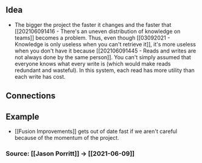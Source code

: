 ## Idea
- The bigger the project the faster it changes and the faster that [[202106091416 - There's an uneven distribution of knowledge on teams]] becomes a problem. Thus, even though [[03092021 - Knowledge is only useless when you can't retrieve it]], it's more useless when you don't have it because [[202106091445 - Reads and writes are not always done by the same person]]. You can't simply assumed that everyone knows what every write is (which would make reads redundant and wasteful). In this system, each read has more utility than each write has cost. 

## Connections

## Example
- [[Fusion Improvements]] gets out of date fast if we aren't careful because of the momentum of the project. 

### Source: [[Jason Porritt]] -> [[2021-06-09]]